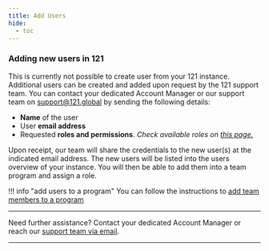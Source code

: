 ```yaml
---
title: Add Users
hide:
  - toc
---
```

### Adding new users in 121

This is currently not possible to create user from your 121 instance. Additional users can be created and added upon request by the 121 support team. You can contact your dedicated Account Manager or our support team on <support@121.global> by sending the following details:

- **Name** of the user
- User **email address**
- Requested **roles and permissions**. *Check available roles on [this page.](../users/description-roles.md)*

Upon receipt, our team will share the credentials to the new user(s) at the indicated email address. The new users will be listed into the users overview of your instance. You will then be able to add them into a team program and assign a role.


!!! info "add users to a program"
    You can follow the instructions to [add team members to a program](../team/add-team-members.md)

___
Need further assistance? Contact your dedicated Account Manager or reach our [support team via email](mailto:support@121.global).
___

